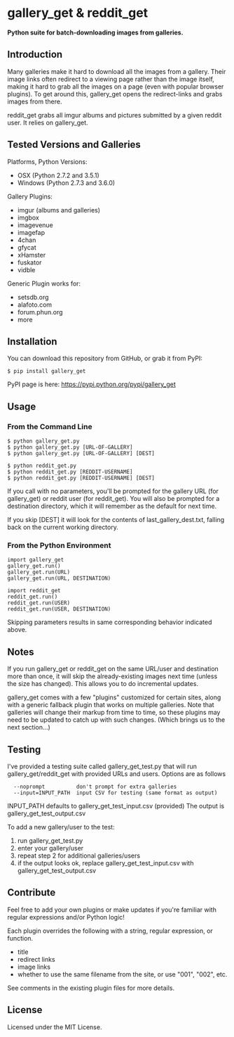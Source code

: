 # gallery_get & reddit_get

**Python suite for batch-downloading images from galleries.**

## Introduction

Many galleries make it hard to download all the images from a gallery.  Their image links often redirect to a viewing page rather than the image itself, making it hard to grab all the images on a page (even with popular browser plugins).  To get around this, gallery_get opens the redirect-links and grabs images from there.

reddit_get grabs all imgur albums and pictures submitted by a given reddit user.  It relies on gallery_get.


## Tested Versions and Galleries

Platforms, Python Versions:

* OSX (Python 2.7.2 and 3.5.1)
* Windows (Python 2.7.3 and 3.6.0)

Gallery Plugins:

* imgur (albums and galleries)
* imgbox
* imagevenue
* imagefap
* 4chan
* gfycat
* xHamster
* fuskator
* vidble

Generic Plugin works for:

* setsdb.org
* alafoto.com
* forum.phun.org
* more

## Installation

You can download this repository from GitHub, or grab it from PyPI:

```
$ pip install gallery_get
```

PyPI page is here: https://pypi.python.org/pypi/gallery_get

## Usage

### From the Command Line
 
```
$ python gallery_get.py
$ python gallery_get.py [URL-OF-GALLERY]
$ python gallery_get.py [URL-OF-GALLERY] [DEST]
```

```
$ python reddit_get.py
$ python reddit_get.py [REDDIT-USERNAME]
$ python reddit_get.py [REDDIT-USERNAME] [DEST]
```

If you call with no parameters, you'll be prompted for the gallery URL (for gallery_get) or reddit user (for reddit_get).  You will also be prompted for a destination directory, which it will remember as the default for next time.

If you skip [DEST] it will look for the contents of last_gallery_dest.txt, falling back on the current working directory.

### From the Python Environment

```
import gallery_get
gallery_get.run()
gallery_get.run(URL)
gallery_get.run(URL, DESTINATION)
```

```
import reddit_get
reddit_get.run()
reddit_get.run(USER)
reddit_get.run(USER, DESTINATION)
```
Skipping parameters results in same corresponding behavior indicated above.

## Notes

If you run gallery_get or reddit_get on the same URL/user and destination more than once, it will skip the already-existing images next time (unless the size has changed).  This allows you to do incremental updates.

gallery_get comes with a few "plugins" customized for certain sites, along with a generic fallback plugin that works on multiple galleries.  Note that galleries will change their markup from time to time, so these plugins may need to be updated to catch up with such changes.  (Which brings us to the next section...)

## Testing

I've provided a testing suite called gallery_get_test.py that will run gallery_get/reddit_get with provided URLs and users.  Options are as follows
```
  --noprompt          don't prompt for extra galleries
  --input=INPUT_PATH  input CSV for testing (same format as output)
```
INPUT_PATH defaults to gallery_get_test_input.csv (provided)
The output is gallery_get_test_output.csv

To add a new gallery/user to the test:

  1. run gallery_get_test.py
  2. enter your gallery/user
  3. repeat step 2 for additional galleries/users
  4. if the output looks ok, replace gallery_get_test_input.csv with gallery_get_test_output.csv

## Contribute

Feel free to add your own plugins or make updates if you're familiar with regular expressions and/or Python logic!

Each plugin overrides the following with a string, regular expression, or function.

- title
- redirect links
- image links
- whether to use the same filename from the site, or use "001", "002", etc.

See comments in the existing plugin files for more details.


## License

Licensed under the MIT License.
